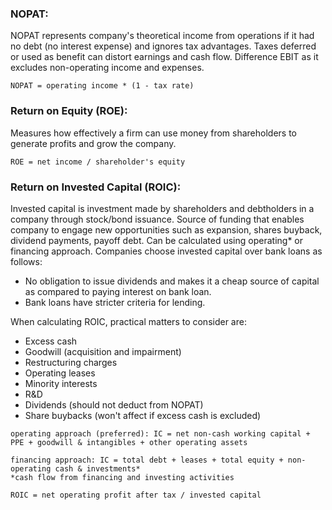 ### NOPAT:
NOPAT represents company's theoretical income from operations if it had no debt (no interest expense) and ignores tax advantages. Taxes deferred or used as benefit can distort earnings and cash flow. Difference EBIT as it excludes non-operating income and expenses.

```
NOPAT = operating income * (1 - tax rate)
```

### Return on Equity (ROE):
Measures how effectively a firm can use money from shareholders to generate profits and grow the company.

```
ROE = net income / shareholder's equity
```

### Return on Invested Capital (ROIC):
Invested capital is investment made by shareholders and debtholders in a company through stock/bond issuance. Source of funding that enables company to engage new opportunities such as expansion, shares buyback, dividend payments, payoff debt. Can be calculated using operating* or financing approach. Companies choose invested capital over bank loans as follows:
- No obligation to issue dividends and makes it a cheap source of capital as compared to paying interest on bank loan.
- Bank loans have stricter criteria for lending.

When calculating ROIC, practical matters to consider are:
- Excess cash
- Goodwill (acquisition and impairment)
- Restructuring charges
- Operating leases
- Minority interests
- R&D
- Dividends (should not deduct from NOPAT)
- Share buybacks (won't affect if excess cash is excluded)

```
operating approach (preferred): IC = net non-cash working capital + PPE + goodwill & intangibles + other operating assets 

financing approach: IC = total debt + leases + total equity + non-operating cash & investments*
*cash flow from financing and investing activities

ROIC = net operating profit after tax / invested capital
```

